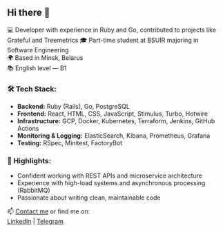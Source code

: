 ## Hi there 👋

💻 Developer with experience in Ruby and Go, contributed to projects like Grateful and Treemetrics
🎓 Part-time student at BSUIR majoring in Software Engineering  
🌍 Based in Minsk, Belarus  
📚 English level — B1

### 🛠️ Tech Stack:
- **Backend:** Ruby (Rails), Go, PostgreSQL
- **Frontend:** React, HTML, CSS, JavaScript, Stimulus, Turbo, Hotwire
- **Infrastructure:** GCP, Docker, Kubernetes, Terraform, Jenkins, GitHub Actions
- **Monitoring & Logging:** ElasticSearch, Kibana, Prometheus, Grafana
- **Testing:** RSpec, Minitest, FactoryBot

### 📌 Highlights:
- Confident working with REST APIs and microservice architecture  
- Experience with high-load systems and asynchronous processing (RabbitMQ)  
- Passionate about writing clean, maintainable code

📫 [Contact me](mailto:kapoor.darya@gmail.com) or find me on:  
[LinkedIn](https://www.linkedin.com/in/daria-kapur) | [Telegram](https://t.me/dashasync)

<!--
**dasha-sync/dasha-sync** is a ✨ _special_ ✨ repository because its `README.md` (this file) appears on your GitHub profile.

Here are some ideas to get you started:

- 🔭 I’m currently working on ...
- 🌱 I’m currently learning ...
- 👯 I’m looking to collaborate on ...
- 🤔 I’m looking for help with ...
- 💬 Ask me about ...
- 📫 How to reach me: ...
- 😄 Pronouns: ...
- ⚡ Fun fact: ...
-->
